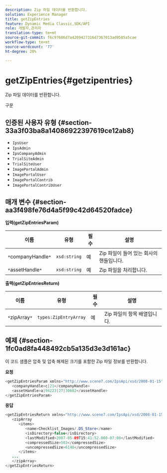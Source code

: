 ```yaml
---
description: Zip 파일 데이터를 반환합니다.
solution: Experience Manager
title: getZipEntries
feature: Dynamic Media Classic,SDK/API
role: 개발자,관리자
translation-type: tm+mt
source-git-commit: f6c97606d7a4209427316d7367013ad9585a5cae
workflow-type: tm+mt
source-wordcount: '77'
ht-degree: 20%

---
```



# getZipEntries{#getzipentries}

Zip 파일 데이터를 반환합니다.

구문

## 인증된 사용자 유형 {#section-33a3f03ba8a14086922397619ce12ab8}

* `IpsUser`
* `IpsAdmin`
* `IpsCompanyAdmin`
* `TrialSiteAdmin`
* `TrialSiteUser`
* `ImagePortalAdmin`
* `ImagePortalUser`
* `ImagePortalContrib`
* `ImagePortalContribUser`

## 매개 변수 {#section-aa3f498fe76d4a5f99c42d64520fadce}

**입력(getZipEntriesParam)**

| 이름 | 유형 | 필수 | 설명 |
|---|---|---|---|
| `*`companyHandle`*` | `xsd:string` | 예 | Zip 파일이 들어 있는 회사의 핸들입니다. |
| `*`assetHandle`*` | `xsd:string` | 예 | Zip 파일을 처리합니다. |

**출력(getZipEntriesReturn)**

| 이름 | 유형 | 필수 | 설명 |
|---|---|---|---|
| `*`zipArray`*` | `types:ZipEntryArray` | 예 | Zip 파일의 항목 배열입니다. |

## 예제 {#section-1fc0ad8fa448492cb5a135d3e3d161ac}

이 코드 샘플은 압축 및 압축 해제된 크기를 포함한 Zip 파일 정보를 반환합니다.

**요청**

```java
<getZipEntriesParam xmlns="http://www.scene7.com/IpsApi/xsd/2008-01-15">
   <companyHandle>c|21</companyHandle>
   <assetHandle>a|94223|27|30602</assetHandle>
</getZipEntriesParam>
```

**응답**

```java
<getZipEntriesReturn xmlns="http://www.scene7.com/IpsApi/xsd/2008-01-15">
   <zipArray
      <items>
         <name>Checklist_Images/.DS_Store</name>
         <isDirectory>false</isDirectory>
         <lastModified>2007-05-09T15:41:52.000-07:00</lastModified>
         <compressedSize>503</compressedSize>
         <uncompressedSize>6148</uncompressedSize>
      </items>
   ...
   </zipArray>
</getZipEntriesReturn>
```

